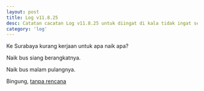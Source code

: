 ```yaml
---
layout: post
title: Log v11.8.25
desc: Catatan cacatan Log v11.8.25 untuk diingat di kala tidak ingat sekaligus sengaja tidak ingat agar kembali mengingat.
category: 'log'
---
```


Ke Surabaya kurang kerjaan untuk apa naik apa?

Naik bus siang berangkatnya.

Naik bus malam pulangnya.

Bingung, [tanpa rencana](/null/surabaya-perjalanan-tanpa-rencana.html)
